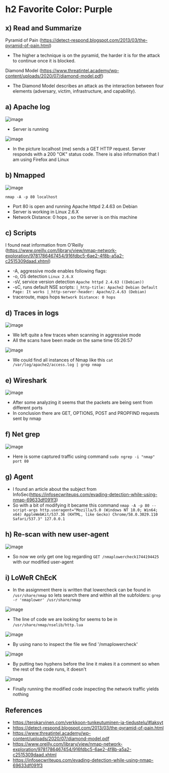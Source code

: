 # h2 Favorite Color: Purple
## x) Read and Summarize

Pyramid of Pain (https://detect-respond.blogspot.com/2013/03/the-pyramid-of-pain.html)
- The higher a technique is on the pyramid, the harder it is for the attack to continue once it is blocked.

Diamond Model (https://www.threatintel.academy/wp-content/uploads/2020/07/diamond-model.pdf)
- The Diamond Model describes an attack as the interaction between four elements (adversary, victim, infrastructure, and capability).

## a) Apache log

![image](https://github.com/user-attachments/assets/b0c8db70-f844-4a3a-ae97-cfa7bf9e0fa6)

- Server is running

![image](https://github.com/user-attachments/assets/35d215f5-5433-45e0-943d-2b8813418e8e)

- In the picture localhost (me) sends a GET HTTP request. Server responds with a 200 "OK" status code. There is also information that I am using Firefox and Linux

## b) Nmapped

![image](https://github.com/user-attachments/assets/a9cfaef6-b742-4d8b-8f50-b574a4571bf0)

``nmap -A -p 80 localhost``
- Port 80 is open and running Apache httpd 2.4.63 on Debian
- Server is working in Linux 2.6.X
- Network Distance: 0 hops , so the server is on this machine

## c) Scripts

I found neat information from O'Reilly (https://www.oreilly.com/library/view/nmap-network-exploration/9781786467454/916fdbc5-6ae2-4f8b-a5a2-c2515309daad.xhtml)
- -A, aggressive mode enables following flags:
- -o, OS detection ``Linux 2.6.X``
- -sV, service version detection ``Apache httpd 2.4.63 ((Debian))``
- -sC, runs default NSE scripts:
``
|_http-title: Apache2 Debian Default Page: It works
|_http-server-header: Apache/2.4.63 (Debian)
``
- traceroute, maps hops ``Network Distance: 0 hops``

## d) Traces in logs

![image](https://github.com/user-attachments/assets/f0ecf5af-2752-4aa4-bf50-b5d03ab45407)

- We left quite a few traces when scanning in aggressive mode
- All the scans have been made on the same time 05:26:57

![image](https://github.com/user-attachments/assets/95b2e0da-bbf6-4aea-be6d-1d430fcd7e20)

- We could find all instances of Nmap like this ``cat /var/log/apache2/access.log | grep nmap``

## e) Wireshark

![image](https://github.com/user-attachments/assets/7fce6485-2cca-431a-8528-7ada15bed9e0)

- After some analyzing it seems that the packets are being sent from different ports
- In conclusion there are GET, OPTIONS, POST and PROPFIND requests sent by nmap

## f) Net grep

![image](https://github.com/user-attachments/assets/f7608e60-f07f-4ffe-9cd3-78e16efcbb07)

- Here is some captured traffic using command ``sudo ngrep -i "nmap" port 80``

## g) Agent

- I found an article about the subject from InfoSec(https://infosecwriteups.com/evading-detection-while-using-nmap-69633df091f3)
- So with a bit of modifying it became this command ``nmap -A -p 80 --script-args http.useragent="Mozilla/5.0 (Windows NT 10.0; Win64; x64) AppleWebKit/537.36 (KHTML, like Gecko) Chrome/58.0.3029.110 Safari/537.3" 127.0.0.1``

## h) Re-scan with new user-agent

![image](https://github.com/user-attachments/assets/eda3336e-59f6-4a15-b7fc-a7a3b445d4d8)

- So now we only get one log regarding ``GET /nmaplowercheck1744194425`` with our modified user-agent

## i) LoWeR ChEcK

- In the assignment there is written that lowercheck can be found in ``/usr/share/nmap`` so lets search there and within all the subfolders: ``grep -r 'nmaplower' /usr/share/nmap``

![image](https://github.com/user-attachments/assets/16baaf42-17d2-4dc2-9c01-ef8f31b2c975)

- The line of code we are looking for seems to be in ``/usr/share/nmap/nselib/http.lua``

![image](https://github.com/user-attachments/assets/ab64f9c7-79c1-4d52-94ff-fb8993cfa9a4)

- By using nano to inspect the file we find '/nmaplowercheck'

![image](https://github.com/user-attachments/assets/7e439f49-f2af-4d69-90e4-eeac9f1c1625)

- By putting two hyphens before the line it makes it a comment so when the rest of the code runs, it doesn't

![image](https://github.com/user-attachments/assets/67dae686-28d5-4e2f-b492-cc5f3f512c5c)

- Finally running the modified code inspecting the network traffic yields nothing


## References
- https://terokarvinen.com/verkkoon-tunkeutuminen-ja-tiedustelu/#laksyt
- https://detect-respond.blogspot.com/2013/03/the-pyramid-of-pain.html
- https://www.threatintel.academy/wp-content/uploads/2020/07/diamond-model.pdf
- https://www.oreilly.com/library/view/nmap-network-exploration/9781786467454/916fdbc5-6ae2-4f8b-a5a2-c2515309daad.xhtml
- https://infosecwriteups.com/evading-detection-while-using-nmap-69633df091f3
